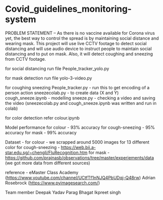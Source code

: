 # Covid_guidelines_monitoring-system
PROBLEM STATEMENT – As there is no vaccine available for Corona virus yet, the best way to control the spread is  by maintaining social distance and wearing mask. This project will use live CCTV footage to detect social distancing and will use audio device to instruct people to maintain social distancing and to put on mask. Also, it will detect coughing and sneezing from CCTV footage.


for social distancing run file
People_tracker_yolo.py

for mask detection run file
yolo-3-video.py

for coughing sneezing
People_tracker.py - run this to get encoding of a person action
sneezecolab.py - to create data (X and Y) 
cough_sneeze.ipynb - modelling
sneeze.py - checking a video and saving the video
(sneezecolab.py and cough_sneeze.ipynb  was written and run in colab)

for color detection refer colour.ipynb


Model performance
for colour - 93% accuracy
for cough-sneezing - 95% accuracy
for mask - 99% accuracy


Dataset - 
for colour - we scrapped around 5000 images for 13 different color
for cough-sneezing - https://web.bii.a-star.edu.sg/~chengli/FluRecognition.htm
for mask - https://github.com/prajnasb/observations/tree/master/experiements/data
(we got more data from different sources)


reference - 
eMaster Class Academy (https://www.youtube.com/channel/UCtfTf1nNJQ4PbUDqj-Q48rw)
Adrian Rosebrock (https://www.pyimagesearch.com/)

Team member
Deepak Yadav
Parag Bhagat
Ikpreet singh
